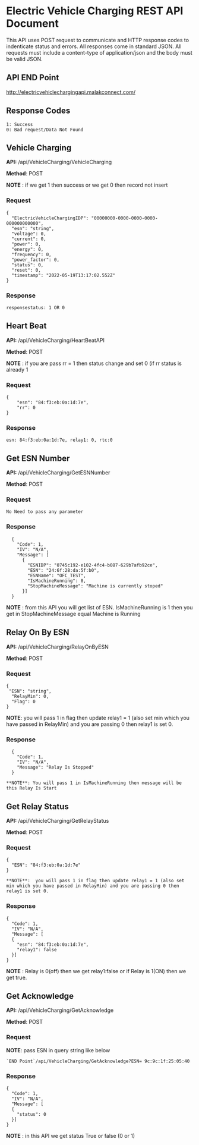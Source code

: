 # Electric Vehicle Charging REST API Document

This API uses POST request to communicate and HTTP response codes to indenticate status and errors. All responses come in standard JSON. All requests must include a content-type of application/json and the body must be valid JSON.

## API END Point
  http://electricvehiclechargingapi.malakconnect.com/

## Response Codes
```
1: Success
0: Bad request/Data Not Found
```

## Vehicle Charging
**API:** /api/VehicleCharging/VehicleCharging

**Method**: POST

**NOTE** : if we get 1 then success or we get 0 then record not insert

### Request
```
{
  "ElectricVehicleChargingIDP": "00000000-0000-0000-0000-000000000000",
  "esn": "string",
  "voltage": 0,
  "current": 0,
  "power": 0,
  "energy": 0,
  "frequency": 0,
  "power_factor": 0,
  "status": 0,
  "reset": 0,
  "timestamp": "2022-05-19T13:17:02.552Z"
}
```

### Response
```
responsestatus: 1 OR 0
```

## Heart Beat
**API:** /api/VehicleCharging/HeartBeatAPI

**Method**: POST

**NOTE** : if you are pass rr = 1 then status change and set 0 (if rr status is already 1

### Request
```
{
    "esn": "84:f3:eb:0a:1d:7e",
    "rr": 0
}
```

### Response
```
esn: 84:f3:eb:0a:1d:7e, relay1: 0, rtc:0
```
## Get ESN Number
**API:** /api/VehicleCharging/GetESNNumber

**Method**: POST

### Request
```
No Need to pass any parameter
```

### Response
```
  {
    "Code": 1,
    "IV": "N/A",
    "Message": [
      {
        "ESNIDP": "0745c192-e102-4fc4-b087-629b7afb92ce",
        "ESN": "24:6f:28:da:5f:b0",
        "ESNName": "OFC_TEST",
        "IsMachineRunning": 0,
        "StopMachineMessage": "Machine is currently stoped"
      }]
  }
```  
**NOTE** : from this API you will get list of ESN. IsMachineRunning is 1 then you get in StopMachineMessage equal Machine is Running

## Relay On By ESN
**API:** /api/VehicleCharging/RelayOnByESN

**Method**: POST

### Request
```
{
 "ESN": "string",
  "RelayMin": 0,
  "Flag": 0
}
```
**NOTE**:  you will pass 1 in flag then update relay1 = 1 (also set min which you have passed in RelayMin) and you are passing 0 then relay1 is set 0.

### Response
```
  {
    "Code": 1,
    "IV": "N/A",
    "Message": "Relay Is Stopped"
  }
  
**NOTE**: You will pass 1 in IsMachineRunning then message will be this Relay Is Start
```

## Get Relay Status
**API:** /api/VehicleCharging/GetRelayStatus

**Method**: POST

### Request
```
{
  "ESN": "84:f3:eb:0a:1d:7e"
}

**NOTE**:  you will pass 1 in flag then update relay1 = 1 (also set min which you have passed in RelayMin) and you are passing 0 then relay1 is set 0.
```

### Response
```
{
  "Code": 1,
  "IV": "N/A",
  "Message": [
  {
    "esn": "84:f3:eb:0a:1d:7e",
    "relay1": false
  }]
}
```
**NOTE** : Relay is 0(off) then we get relay1:false or if Relay is 1(ON) then we get true.

## Get Acknowledge
**API:** /api/VehicleCharging/GetAcknowledge

**Method**: POST

### Request

**NOTE**: pass ESN in query string like below
```
`END Point`/api/VehicleCharging/GetAcknowledge?ESN= 9c:9c:1f:25:05:40
```

### Response
```
{
  "Code": 1,
  "IV": "N/A",
  "Message": [
  {
    "status": 0
  }]
}
```
**NOTE** : in this API we get status True or false (0 or 1)
